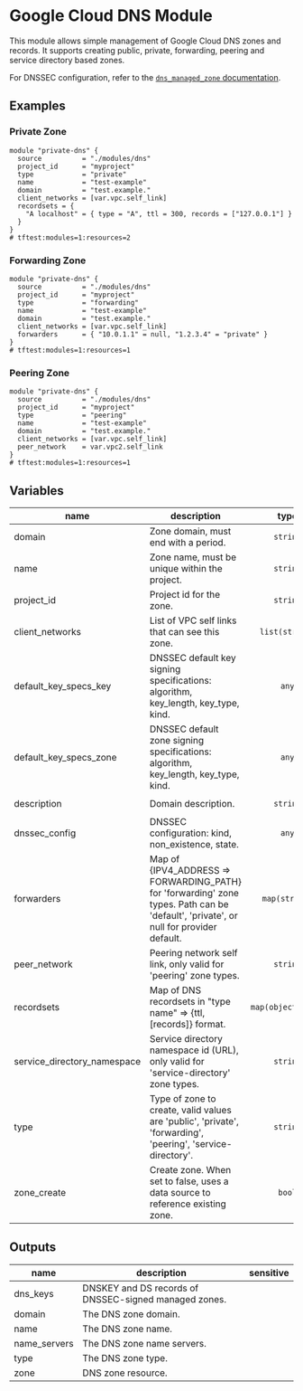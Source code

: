 # Google Cloud DNS Module

This module allows simple management of Google Cloud DNS zones and records. It supports creating public, private, forwarding, peering and service directory based zones.

For DNSSEC configuration, refer to the [`dns_managed_zone` documentation](https://www.terraform.io/docs/providers/google/r/dns_managed_zone.html#dnssec_config).

## Examples

### Private Zone

```hcl
module "private-dns" {
  source          = "./modules/dns"
  project_id      = "myproject"
  type            = "private"
  name            = "test-example"
  domain          = "test.example."
  client_networks = [var.vpc.self_link]
  recordsets = {
    "A localhost" = { type = "A", ttl = 300, records = ["127.0.0.1"] }
  }
}
# tftest:modules=1:resources=2
```

### Forwarding Zone

```hcl
module "private-dns" {
  source          = "./modules/dns"
  project_id      = "myproject"
  type            = "forwarding"
  name            = "test-example"
  domain          = "test.example."
  client_networks = [var.vpc.self_link]
  forwarders      = { "10.0.1.1" = null, "1.2.3.4" = "private" }
}
# tftest:modules=1:resources=1
```

### Peering Zone

```hcl
module "private-dns" {
  source          = "./modules/dns"
  project_id      = "myproject"
  type            = "peering"
  name            = "test-example"
  domain          = "test.example."
  client_networks = [var.vpc.self_link]
  peer_network    = var.vpc2.self_link
}
# tftest:modules=1:resources=1
```

<!-- BEGIN TFDOC -->

## Variables

| name | description | type | required | default |
|---|---|:---:|:---:|:---:|
| domain | Zone domain, must end with a period. | <code>string</code> | ✓ |  |
| name | Zone name, must be unique within the project. | <code>string</code> | ✓ |  |
| project_id | Project id for the zone. | <code>string</code> | ✓ |  |
| client_networks | List of VPC self links that can see this zone. | <code>list&#40;string&#41;</code> |  | <code>&#91;&#93;</code> |
| default_key_specs_key | DNSSEC default key signing specifications: algorithm, key_length, key_type, kind. | <code>any</code> |  | <code>&#123;&#125;</code> |
| default_key_specs_zone | DNSSEC default zone signing specifications: algorithm, key_length, key_type, kind. | <code>any</code> |  | <code>&#123;&#125;</code> |
| description | Domain description. | <code>string</code> |  | <code>&#34;Terraform managed.&#34;</code> |
| dnssec_config | DNSSEC configuration: kind, non_existence, state. | <code>any</code> |  | <code>&#123;&#125;</code> |
| forwarders | Map of {IPV4_ADDRESS => FORWARDING_PATH} for 'forwarding' zone types. Path can be 'default', 'private', or null for provider default. | <code>map&#40;string&#41;</code> |  | <code>&#123;&#125;</code> |
| peer_network | Peering network self link, only valid for 'peering' zone types. | <code>string</code> |  | <code>&#34;null&#34;</code> |
| recordsets | Map of DNS recordsets in \"type name\" => {ttl, [records]} format. | <code title="map&#40;object&#40;&#123;&#10;  ttl     &#61; number&#10;  records &#61; list&#40;string&#41;&#10;&#125;&#41;&#41;">map&#40;object&#40;&#123;&#8230;&#125;&#41;&#41;</code> |  | <code>&#123;&#125;</code> |
| service_directory_namespace | Service directory namespace id (URL), only valid for 'service-directory' zone types. | <code>string</code> |  | <code>&#34;null&#34;</code> |
| type | Type of zone to create, valid values are 'public', 'private', 'forwarding', 'peering', 'service-directory'. | <code>string</code> |  | <code>&#34;private&#34;</code> |
| zone_create | Create zone. When set to false, uses a data source to reference existing zone. | <code>bool</code> |  | <code>true</code> |

## Outputs

| name | description | sensitive |
|---|---|:---:|
| dns_keys | DNSKEY and DS records of DNSSEC-signed managed zones. |  |
| domain | The DNS zone domain. |  |
| name | The DNS zone name. |  |
| name_servers | The DNS zone name servers. |  |
| type | The DNS zone type. |  |
| zone | DNS zone resource. |  |


<!-- END TFDOC -->
